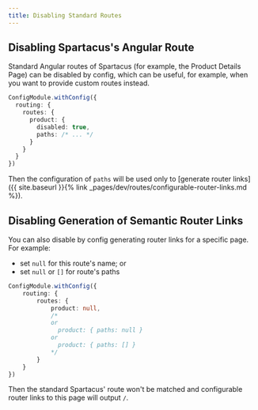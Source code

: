 ```yaml
---
title: Disabling Standard Routes
---
```


## Disabling Spartacus's Angular Route

Standard Angular routes of Spartacus (for example, the Product Details Page) can be disabled by config, which can be useful, for example, when you want to provide custom routes instead.

```typescript
ConfigModule.withConfig({
  routing: {
    routes: {
      product: {
        disabled: true,
        paths: /* ... */
      }
    }
  }
})
```

Then the configuration of `paths` will be used only to [generate router links]({{ site.baseurl }}{% link _pages/dev/routes/configurable-router-links.md %}).

## Disabling Generation of Semantic Router Links

You can also disable by config generating router links for a specific page. For example:

- set `null` for this route's name; or
- set `null` or `[]` for route's paths

```typescript
ConfigModule.withConfig({
    routing: {
        routes: {
            product: null,
            /*
            or
              product: { paths: null }
            or
              product: { paths: [] }
            */
        }
    }
})
```

Then the standard Spartacus' route won't be matched and configurable router links to this page will output `/`.
